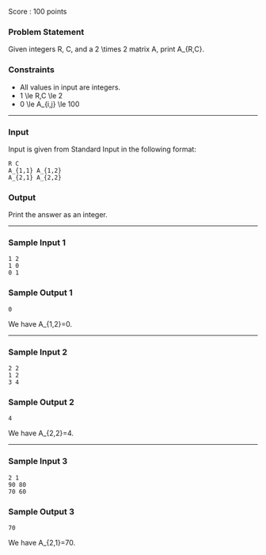 Score : 100 points

### Problem Statement

Given integers R, C, and a 2 \times 2 matrix A, print A\_{R,C}.

### Constraints

* All values in input are integers.
* 1 \le R,C \le 2
* 0 \le A\_{i,j} \le 100

---

### Input

Input is given from Standard Input in the following format:

```
R C
A_{1,1} A_{1,2}
A_{2,1} A_{2,2}
```

### Output

Print the answer as an integer.

---

### Sample Input 1

```
1 2
1 0
0 1
```

### Sample Output 1

```
0
```

We have A\_{1,2}=0.

---

### Sample Input 2

```
2 2
1 2
3 4
```

### Sample Output 2

```
4
```

We have A\_{2,2}=4.

---

### Sample Input 3

```
2 1
90 80
70 60
```

### Sample Output 3

```
70
```

We have A\_{2,1}=70.